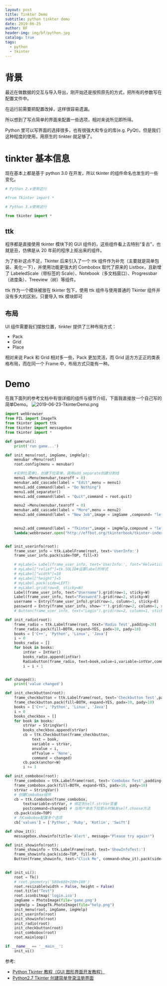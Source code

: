 ```yaml
---
layout: post
title: Tinkter Demo
subtitle: python tinkter demo
date: 2019-06-25
author: BF
header-img: img/bf/python.jpg
catalog: true
tags:
  - python
  - tkinter
---
```


# 背景

最近在做数据的交互与导入导出，刚开始还是按照原先的方式，把所有的参数写在配置文件中。

在运行前需要把配置改掉，这样很容易遗漏。

所以想到了写点简单的界面来配置一些选项，相对来说所见即所得。

Python 里可以写界面的选择很多，也有很强大和专业的库(e.g. PyQt)，但是我们这种程度的使用，用原生的 tinkter 就足够了。
<!-- more -->
# tinkter 基本信息

现在基本上都是基于 python 3.0 在开发，所以 tkinter 的组件命名也发生的一些变化。

```python
# Python 2.x使用这行

#from Tkinter import *

# Python 3.x使用这行

from tkinter import *
```

## ttk

程序都是直接使用 tkinter 模块下的 GUI 组件的，这些组件看上去特别“复古”，也就是丑，仿佛是从 20 年前的程序上抠出来的组件。

为了弥补这点不足，Tkinter 后来引入了一个 ttk 组件作为补充（主要就是简单包装、美化一下），并使用功能更强大的 Combobox 取代了原来的 Listbox，且新增了 LabeledScale（带标签的 Scale）、Notebook（多文档窗口）、Progressbar（进度条）、Treeview（树）等组件。

ttk 作为一个模块被放在 tkinter 包下，使用 ttk 组件与使用普通的 Tkinter 组件并没有多大的区别，只要导入 ttk 模块即可

## 布局

UI 组件需要我们摆放位置，tinkter 提供了三种布局方式：

- Pack
- Grid
- Place

相对来说 Pack 和 Grid 相对多一些，Pack 更加灵活，而 Grid 适方方正正的类表格布局，而在同一个 Frame 中，布局方式只能有一种。

# Demo

在我下面列的参考文档中有很详细的组件与细节介绍，下面我直接放一个自己写的简单Demo。
![2019-06-23-TkinterDemo.png](/img/post/2019/06/2019-06-23-TkinterDemo.png)
```python
import webbrowser
from PIL import ImageTk
from tkinter import ttk
from tkinter import messagebox
from tkinter import *

def gamerun():
    print('run game...')

def init_menu(root, imgGame, imgHelp):
    menubar =Menu(root)
    root.config(menu = menubar)

    #实例化菜单1，创建下拉菜单，调用add_separate创建分割线
    menu1 =Menu(menubar,tearoff = 0)
    menubar.add_cascade(label = "Edit",menu = menu1)
    menu1.add_command(label = "Do Nothing")
    menu1.add_separator()
    menu1.add_command(label = "Quit",command = root.quit)

    menu2 =Menu(menubar,tearoff = 0)
    menubar.add_cascade(label = "More",menu = menu2)
    menu2.add_command(label = "New Job",image = imgGame ,compound= "left",command = lambda:gamerun())

    
    menu2.add_command(label = "Tkinter",image = imgHelp,compound = "left",command =
    lambda:webbrowser.open("http://effbot.org/tkinterbook/tkinter-index.htm"))


def init_userinfo(root):
    frame_user_info = ttk.LabelFrame(root, text='UserInfo:')
    frame_user_info.pack(side=TOP, fill=X)

    # myLabel= Label(frame_user_info, text='UserInfo:', font="Helvetica 10 bold")
    # myLabel["relief"]=tk.SOLID#设置label的样式
    # myLabel["width"]=10
    # myLabel["height"]=5
    # myLabel.pack(side=LEFT)
    # myLabel.grid(row=0, sticky=W)
    Label(frame_user_info, text="Username").grid(row=1, sticky=W)
    Label(frame_user_info, text="Password").grid(row=2, sticky=W)
    username = Entry(frame_user_info).grid(row=1, column=1, sticky=E)
    password = Entry(frame_user_info, show='*').grid(row=2, column=1, sticky=E)
    # Button(frame_user_info, text="Login").grid(row=2, column=1, sticky=E)

def init_radio(root):
    frame_radio = ttk.Labelframe(root, text='Radio Test',padding=20)
    frame_radio.pack(fill=BOTH, expand=YES, padx=10, pady=10)
    books = ['C++', 'Python', 'Linux', 'Java']
    i = 0
    books_radio = []
    for book in books:
        intVar = IntVar()
        books_radio.append(intVar)
        Radiobutton(frame_radio, text=book,value=i,variable=intVar,command=changed).pack(side=LEFT)
        i = i + 1 


def changed():
    print('value changed')

def init_checkbutton(root):
    frame_checkbutton = ttk.Labelframe(root, text='Checkbutton Test',padding=20)
    frame_checkbutton.pack(fill=BOTH, expand=YES, padx=10, pady=10)
    books = ['C++', 'Python', 'Linux', 'Java']
    i = 0
    books_checkbox = []
    for book in books:
        strVar = StringVar()
        books_checkbox.append(strVar)
        cb = ttk.Checkbutton(frame_checkbutton,
            text = book,
            variable = strVar, 
            onvalue = i,
            offvalue = 'None',
            command = changed) 
        cb.pack(anchor=W)
        i += 1

def init_combobox(root):
    frame_combobox = ttk.Labelframe(root, text='Combobox Test',padding=20)
    frame_combobox.pack(fill=BOTH, expand=YES, padx=10, pady=10)
    strVar = StringVar()
    # 创建Combobox组件
    cb = ttk.Combobox(frame_combobox,
        textvariable=strVar, # 绑定到self.strVar变量
        postcommand=changed) # 当用户单击下拉箭头时触发self.choose方法
    cb.pack(side=TOP)
    # 为Combobox配置多个选项
    cb['values'] = ['Python', 'Ruby', 'Kotlin', 'Swift']

def show_it():
    messagebox.showinfo(title='Alert', message="Please try again!")

def init_showinfo(root):
    frame_showinfo = ttk.LabelFrame(root, text='ShowInfoTest:')
    frame_showinfo.pack(side=TOP, fill=X)
    Button(frame_showinfo, text="Click Me", command=show_it).pack(side=LEFT, fill=Y)
    

def init_ui():
    root = Tk()
    # root.geometry('580x680+200+100')
    root.resizable(width = False, height = False) 
    root.title("Test")
    root.iconbitmap('login.ico')
    imgGame = PhotoImage(file='game.png')
    imgHelp = ImageTk.PhotoImage(file="help.png")
    init_menu(root, imgGame, imgHelp)
    init_userinfo(root)
    init_showinfo(root)
    init_radio(root)
    init_checkbutton(root)
    init_combobox(root)
    root.mainloop()

if __name__ == '__main__':
    init_ui()
```

参考:

- [Python Tkinter 教程（GUI 图形界面开发教程）](http://c.biancheng.net/python/tkinter/)
- [Python2.7 Tkinter 创建简单登录注册界面](https://www.jianshu.com/p/f0a3c47c9c6c)
